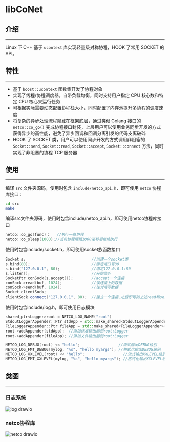 # libCoNet

## 介绍
---
Linux 下 C++ 基于 `ucontext` 库实现轻量级对称协程，HOOK 了常用 SOCKET 的 API。

## 特性
---
* 基于 `boost::ucontext` 函数集开发了协程对象
* 实现了线程/协程调度器，自带负载均衡，同时支持用户指定 CPU 核心数和特定 CPU 核心来运行任务
* 可根据实际需要动态配置协程栈大小，同时配置了内存池提升多协程的调度速度
* 将复杂的异步处理流程隐藏在框架底层，通过类似 Golang 接口的 `netco::co_go()` 完成协程接口封装，上层用户可以使用业务同步开发的方式获得异步的高性能，避免了异步回调和回调分离引发的代码支离破碎
* HOOK 了 SOCKET 类，用户可以使用同步开发的方式调用非阻塞的 `Socket::send`, `Socket::read`, `Socket::accept`, `Socket::connect` 方法，同时实现了非阻塞的协程 TCP 服务器

## 使用
---
编译 `src` 文件夹源码，使用时包含 `include/netco_api.h`，即可使用 `netco` 协程库接口：

```sh
cd src
make
```
编译src文件夹源码，使用时包含include/netco_api.h，即可使用netco协程库接口
``` cpp
netco::co_go(func)；   //执行一条协程
netco::co_sleep(1000);//当前协程睡眠1000毫秒后继续执行
```
使用时包含include/socket.h，即可使用socket族函数接口
``` cpp
Socket s;                             //创建一个socket类
s.bind(80);                           //绑定端口号80
s.bind("127.0.0.1", 80);              //绑定127.0.0.1:80
s.listen();                           //开始监听
SocketPtr conSock(s.accept());        //accept一个连接
conSock->read(buf, 1024);             //读连接上的数据
conSock->send(buf, 1024);             //往对端写数据
Socket clientSock;
clientSock.connect("127.0.0.1", 80);  //建立一个连接,之后即可如上述read和send
```
使用时包含include/log.h，即可使用日志模块
``` cpp
shared_ptr<Logger>root = NETCO_LOG_NAME("root")                                  //返回名为root的Logger, 不存在则新建
StdoutLoggerAppender::Ptr stdApp = std::make_shared<StdoutLoggerAppender>();     //标准输出
FileLoggerAppender::Ptr fileApp = std::make_shared<FileLoggerAppender>("./log"); //输出到文件./log
root->addAppender(stdApp);  //添加标准输出器到root:Logger
root->addAppender(fileApp); //添加文件输出器到root:Logger

NETCO_LOG_DEBUG(root) << "hello";                 //流式输出DEBUG级别
NETCO_LOG_FMT_DEBUG(mylog, "%s", "hello myargs"); //格式化输出DEBUG级别
NETCO_LOG_XXLEVEL(root) << "hello";                 //流式输出XXLEVEL级别
NETCO_LOG_FMT_XXLEVEL(mylog, "%s", "hello myargs"); //格式化输出XXLEVEL级别
```
## 类图
---
### 日志系统
![log drawio](https://github.com/bobobobn/libNetCo/assets/145976151/6cda3728-0b86-438c-a443-b8eaac114f2a)
### netco协程库
![netco drawio](https://github.com/bobobobn/libNetCo/assets/145976151/c3603d48-9697-4596-aec0-cada6e540b3d)
